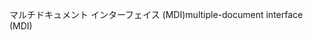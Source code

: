 <span data-ttu-id="c6cd4-101">マルチドキュメント インターフェイス (MDI)</span><span class="sxs-lookup"><span data-stu-id="c6cd4-101">multiple-document interface (MDI)</span></span>